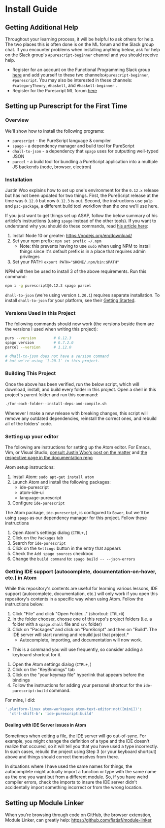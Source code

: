 # Install Guide

## Getting Additional Help

Throughout your learning process, it will be helpful to ask others for help. The two places this is often done is on the ML forum and the Slack group chat. If you encounter problems when installing anything below, ask for help on the Slack group's `#purescript-beginner` channel and you should receive help.

- Register for an account on the Functional Programming Slack group [here](https://fpchat-invite.herokuapp.com/) and add yourself to these two channels:`#purescript-beginner`, `#purescript`. You may also be interested in these channels: `#categoryTheory`, `#haskell`, and `#haskell-beginner` .
- Register for the Purescript ML forum [here](https://discourse.purescript.org/)

## Setting up Purescript for the First Time

### Overview

We'll show how to install the following programs:
- `purescript` - the PureScript language & compiler
- `spago` - a dependency manager and build tool for PureScript
- `dhall-to-json` - a dependency that `spago` uses for outputting well-typed JSON
- `parcel` - a build tool for bundling a PureScript application into a multiple JS backends (node, browser, electron)

### Installation

Justin Woo explains how to set up one's environment for the `0.12.x` release but has not been updated for two things. First, the PureScript release at the time was `0.12.0` but now `0.12.3` is out. Second, the instructions use `pulp` and `psc-package`, a different build tool workflow than the one we'll use here.

If you just want to get things set up ASAP, follow the below summary of his article's instructions (using `spago` instead of the other tools). If you want to understand why you should do these commands, read [his article here](https://qiita.com/kimagure/items/570e6f2bbce5b4724564):
1. Install Node 10 or greater: https://nodejs.org/en/download/
2. Set your npm prefix: `npm set prefix ~/.npm`
    - Note: this prevents having to use `sudo` when using NPM to install things since it's default prefix is in a place that requires admin privileges
3. Set your PATH: `export PATH="$HOME/.npm/bin:$PATH"`

NPM will then be used to install 3 of the above requirements. Run this command:
```bash
npm i -g purescript@0.12.3 spago parcel
```

`dhall-to-json` (we're using version `1.20.1`) requires separate installation. To install `dhall-to-json` for your platform, see their [Getting Started](https://github.com/dhall-lang/dhall-lang/wiki/Getting-started%3A-Generate-JSON-or-YAML#installation).

### Versions Used in this Project

The following commands should now work (the versions beside them are the versions I used when writing this project):
```bash
purs --version        # 0.12.3
spago version         # 0.7.2.0
parcel --version      # 1.12.0

# dhall-to-json does not have a version command
# but we're using `1.20.1` in this project.
```

### Building This Project

Once the above has been verified, run the below script, which will download, install, and build every folder in this project. Open a shell in this project's parent folder and run this command:
```bash
./for-each-folder--install-deps-and-compile.sh
```

Whenever I make a new release with breaking changes, this script will remove any outdated dependencies, reinstall the correct ones, and rebuild all of the folders' code.

### Setting up your editor

The following are instructions for setting up the Atom editor. For Emacs, Vim, or Visual Studio, [consult Justin Woo's post on the matter](https://qiita.com/kimagure/items/570e6f2bbce5b4724564#install-some-editor-plugins) and [the respective page in the documentation repo](https://github.com/purescript/documentation/blob/master/ecosystem/Editor-and-tool-support.md#emacs)

Atom setup instructions:
1. Install Atom: `sudo apt-get install atom`
2. Launch Atom and install the following packages:
    - ide-purescript
    - atom-ide-ui
    - language-purescript
3. Configure `ide-purescript`

The Atom package, `ide-purescript`, is configured to `Bower`, but we'll be using `spago` as our dependency manager for this project. Follow these instructions
1. Open Atom's settings dialog (`CTRL+,`)
2. Click on the `Packages` tab
3. Search for `ide-purescript`
4. Click on the `Settings` button in the entry that appears
5. Check the `Add spago sources` checkbox
6. Change the `build command` to: `spago build -- --json-errors`

### Getting IDE support (autocomplete, documentation-on-hover, etc.) in Atom

While this repository's contents are useful for learning various lessons, IDE support (autocomplete, documentation, etc.) will only work if you open this repository's contents in a specific way when using Atom. Follow the instructions below:
1. Click "File" and click "Open Folder..." (shortcut: `CTRL+O`)
2. In the folder chooser, choose one of this repo's project folders (i.e. a folder with a `spago.dhall` file and `src` folder)
3. Click on "Packages" and click on "PureScript" and then on "Build". The IDE server will start running and rebuild just that project.*
    - Autocomplete, importing, and documentation will now work.

* This is a command you will use frequently, so consider adding a keyboard shortcut for it.
1. Open the Atom settings dialog (`CTRL+,`)
2. Click on the "KeyBindings" tab
3. Click on the "your keymap file" hyperlink that appears before the bindings
4. Follow the instructions for adding your personal shortcut for the `ide-purescript:build` command.

For mine, I did:
```cson
'.platform-linux atom-workspace atom-text-editor:not([mini])':
  'ctrl-shift-b': 'ide-purescript:build'
```

#### Dealing with IDE Server issues in Atom

Sometimes when editing a file, the IDE server will go out-of-sync. For example, you might change the definition of a type and the IDE doesn't realize that occured, so it will tell you that you have used a type incorrectly. In such cases, rebuild the project using Step 3 (or your keyboard shortcut) above and things should correct themselves from there.

In situations where I have used the same names for things, the autocomplete might actually import a function or type with the same name as the one you want but from a different module. So, if you have weird compiler errors, check the imports to insure the IDE server didn't accidentally import something incorrect or from the wrong location.

## Setting up Module Linker

When you're browsing through code on GitHub, the browser extenstion, Module Linker, can greatly help:
https://github.com/fiatjaf/module-linker
